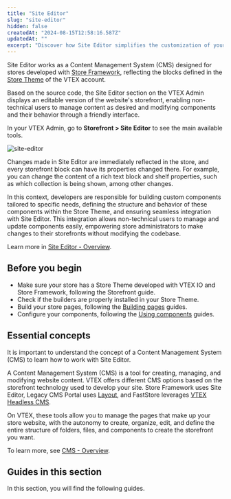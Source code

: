 ```yaml
---
title: "Site Editor"
slug: "site-editor"
hidden: false
createdAt: "2024-08-15T12:58:16.587Z"
updatedAt: ""
excerpt: "Discover how Site Editor simplifies the customization of your Store Framework storefront."
---
```


Site Editor works as a Content Management System (CMS) designed for stores developed with [Store Framework](https://developers.vtex.com/docs/guides/vtex-io-documentation-what-is-vtex-store-framework), reflecting the blocks defined in the [Store Theme](https://developers.vtex.com/docs/guides/vtex-io-documentation-store-theme) of the VTEX account.

Based on the source code, the Site Editor section on the VTEX Admin displays an editable version of the website's storefront, enabling non-technical users to manage content as desired and modifying components and their behavior through a friendly interface.

In your VTEX Admin, go to **Storefront > Site Editor** to see the main available tools.

![site-editor](https://cdn.jsdelivr.net/gh/vtexdocs/dev-portal-content@main/images/vtex-io-documentation-site-editor-0.png)

Changes made in Site Editor are immediately reflected in the store, and every storefront block can have its properties changed there. For example, you can change the content of a rich text block and shelf properties, such as which collection is being shown, among other changes.

In this context, developers are responsible for building custom components tailored to specific needs, defining the structure and behavior of these components within the Store Theme, and ensuring seamless integration with Site Editor. This integration allows non-technical users to manage and update components easily, empowering store administrators to make changes to their storefronts without modifying the codebase.

Learn more in [Site Editor - Overview](https://help.vtex.com/tutorial/site-editor-overview--299Dbeb9mFczUTyNQ9xPe1).

## Before you begin

- Make sure your store has a Store Theme developed with VTEX IO and Store Framework, following the Storefront guide.
- Check if the builders are properly installed in your Store Theme.
- Build your store pages, following the [Building pages](https://developers.vtex.com/docs/guides/building-pages) guides.
- Configure your components, following the [Using components](https://developers.vtex.com/docs/guides/using-components) guides.

## Essential concepts

It is important to understand the concept of a Content Management System (CMS) to learn how to work with Site Editor.

A Content Management System (CMS) is a tool for creating, managing, and modifying website content. VTEX offers different CMS options based on the storefront technology used to develop your site. Store Framework uses Site Editor, Legacy CMS Portal uses [Layout](https://help.vtex.com/en/tracks/cms--2YcpgIljVaLVQYMzxQbc3z/1oN446gRGcR2s70RvBCAmj), and FastStore leverages [VTEX Headless CMS](https://developers.vtex.com/docs/guides/faststore/headless-cms-overview).

On VTEX, these tools allow you to manage the pages that make up your store website, with the autonomy to create, organize, edit, and define the entire structure of folders, files, and components to create the storefront you want.

To learn more, see [CMS - Overview](https://help.vtex.com/en/tracks/cms--2YcpgIljVaLVQYMzxQbc3z/6OCY6S9tqBXPD5mgpbBInC).

## Guides in this section

In this section, you will find the following guides.

<Flex>

<WhatsNextCard
title="Integrating a frontend app with Site Editor"
description="Discover how to integrate a frontend app with Site Editor."
linkTo="https://developers.vtex.com/docs/guides/vtex-io-documentation-integrating-frontend-app-with-site-editor"
linkTitle="See more"
/>

<WhatsNextCard
title="Making a custom component available in Site Editor"
description="Allow component customization directly in Site Editor."
linkTo="https://developers.vtex.com/docs/guides/vtex-io-documentation-making-a-custom-component-available-in-site-editor"
linkTitle="See more"
/>

<WhatsNextCard
title="Site Editor schema examples"
description="Explore practical schema examples for configuring custom components in Site Editor."
linkTo="https://developers.vtex.com/docs/guides/vtex-io-documentation-site-editor-schema-examples"
linkTitle="See more"
/>

</Flex>
